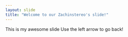 ```yaml
---
layout: slide
title: "Welcome to our Zachinstereo's slide!"
---
```

This is my awesome slide
Use the left arrow to go back!